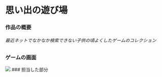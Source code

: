 # 思い出の遊び場　　
### 作品の概要　　
###### 最近ネットでなかなか検索できない⼦供の頃よくしたゲームのコレクション　　
### ゲームの画面
<img src="C:\Users\rosms\Desktop\취업준비\회사별\success\리드미 사진\추억 놀이터 초기.PNG" width="너비 " height="높이">
### 担当した部分　　
